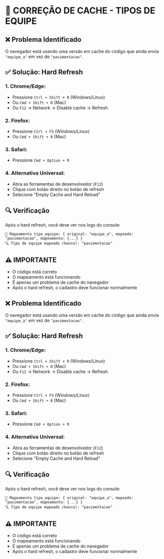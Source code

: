 # 🔄 CORREÇÃO DE CACHE - TIPOS DE EQUIPE

## ❌ Problema Identificado
O navegador está usando uma versão em cache do código que ainda envia `"equipe_a"` em vez de `"pavimentacao"`.

## ✅ Solução: Hard Refresh

### 1. **Chrome/Edge:**
- Pressione `Ctrl + Shift + R` (Windows/Linux)
- Ou `Cmd + Shift + R` (Mac)
- Ou `F12` → Network → Disable cache → Refresh

### 2. **Firefox:**
- Pressione `Ctrl + F5` (Windows/Linux)
- Ou `Cmd + Shift + R` (Mac)

### 3. **Safari:**
- Pressione `Cmd + Option + R`

### 4. **Alternativa Universal:**
- Abra as ferramentas de desenvolvedor (`F12`)
- Clique com botão direito no botão de refresh
- Selecione "Empty Cache and Hard Reload"

## 🔍 Verificação
Após o hard refresh, você deve ver nos logs do console:
```
🔄 Mapeamento tipo_equipe: { original: "equipe_a", mapeado: "pavimentacao", mapeamento: {...} }
🔍 Tipo de equipe mapeado (banco): "pavimentacao"
```

## ⚠️ IMPORTANTE
- O código está correto
- O mapeamento está funcionando
- É apenas um problema de cache do navegador
- Após o hard refresh, o cadastro deve funcionar normalmente

## ❌ Problema Identificado
O navegador está usando uma versão em cache do código que ainda envia `"equipe_a"` em vez de `"pavimentacao"`.

## ✅ Solução: Hard Refresh

### 1. **Chrome/Edge:**
- Pressione `Ctrl + Shift + R` (Windows/Linux)
- Ou `Cmd + Shift + R` (Mac)
- Ou `F12` → Network → Disable cache → Refresh

### 2. **Firefox:**
- Pressione `Ctrl + F5` (Windows/Linux)
- Ou `Cmd + Shift + R` (Mac)

### 3. **Safari:**
- Pressione `Cmd + Option + R`

### 4. **Alternativa Universal:**
- Abra as ferramentas de desenvolvedor (`F12`)
- Clique com botão direito no botão de refresh
- Selecione "Empty Cache and Hard Reload"

## 🔍 Verificação
Após o hard refresh, você deve ver nos logs do console:
```
🔄 Mapeamento tipo_equipe: { original: "equipe_a", mapeado: "pavimentacao", mapeamento: {...} }
🔍 Tipo de equipe mapeado (banco): "pavimentacao"
```

## ⚠️ IMPORTANTE
- O código está correto
- O mapeamento está funcionando
- É apenas um problema de cache do navegador
- Após o hard refresh, o cadastro deve funcionar normalmente



